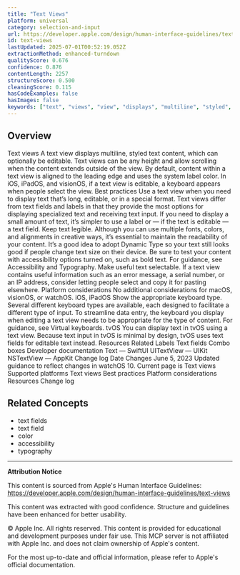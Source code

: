 ```yaml
---
title: "Text Views"
platform: universal
category: selection-and-input
url: https://developer.apple.com/design/human-interface-guidelines/text-views
id: text-views
lastUpdated: 2025-07-01T00:52:19.052Z
extractionMethod: enhanced-turndown
qualityScore: 0.676
confidence: 0.876
contentLength: 2257
structureScore: 0.500
cleaningScore: 0.115
hasCodeExamples: false
hasImages: false
keywords: ["text", "views", "view", "displays", "multiline", "styled", "content", "which", "optionally", "editable"]
---
```

## Overview

Text views A text view displays multiline, styled text content, which can optionally be editable. Text views can be any height and allow scrolling when the content extends outside of the view. By default, content within a text view is aligned to the leading edge and uses the system label color. In iOS, iPadOS, and visionOS, if a text view is editable, a keyboard appears when people select the view. Best practices Use a text view when you need to display text that’s long, editable, or in a special format. Text views differ from text fields and labels in that they provide the most options for displaying specialized text and receiving text input. If you need to display a small amount of text, it’s simpler to use a label or — if the text is editable — a text field. Keep text legible. Although you can use multiple fonts, colors, and alignments in creative ways, it’s essential to maintain the readability of your content. It’s a good idea to adopt Dynamic Type so your text still looks good if people change text size on their device. Be sure to test your content with accessibility options turned on, such as bold text. For guidance, see Accessibility and Typography. Make useful text selectable. If a text view contains useful information such as an error message, a serial number, or an IP address, consider letting people select and copy it for pasting elsewhere. Platform considerations No additional considerations for macOS, visionOS, or watchOS. iOS, iPadOS Show the appropriate keyboard type. Several different keyboard types are available, each designed to facilitate a different type of input. To streamline data entry, the keyboard you display when editing a text view needs to be appropriate for the type of content. For guidance, see Virtual keyboards. tvOS You can display text in tvOS using a text view. Because text input in tvOS is minimal by design, tvOS uses text fields for editable text instead. Resources Related Labels Text fields Combo boxes Developer documentation Text — SwiftUI UITextView — UIKit NSTextView — AppKit Change log Date Changes June 5, 2023 Updated guidance to reflect changes in watchOS 10. Current page is Text views Supported platforms Text views Best practices Platform considerations Resources Change log

## Related Concepts

- text fields
- text field
- color
- accessibility
- typography

---

**Attribution Notice**

This content is sourced from Apple's Human Interface Guidelines: https://developer.apple.com/design/human-interface-guidelines/text-views

This content was extracted with good confidence. Structure and guidelines have been enhanced for better usability.

© Apple Inc. All rights reserved. This content is provided for educational and development purposes under fair use. This MCP server is not affiliated with Apple Inc. and does not claim ownership of Apple's content.

For the most up-to-date and official information, please refer to Apple's official documentation.
